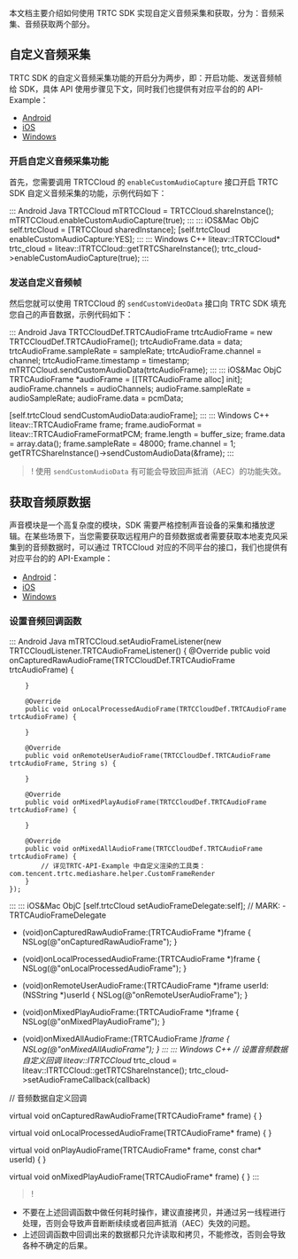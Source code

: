 本文档主要介绍如何使用 TRTC SDK 实现自定义音频采集和获取，分为：音频采集、音频获取两个部分。

## 自定义音频采集

TRTC SDK 的自定义音频采集功能的开启分为两步，即：开启功能、发送音频帧给 SDK，具体 API 使用步骤见下文，同时我们也提供有对应平台的的 API-Example：

- [Android](https://github.com/LiteAVSDK/TRTC_Android/blob/main/TRTC-API-Example/Advanced/LocalVideoShare/src/main/java/com/tencent/trtc/mediashare/LocalVideoShareActivity.java)
- [iOS](https://github.com/LiteAVSDK/TRTC_iOS/blob/main/TRTC-API-Example-OC/Advanced/LocalVideoShare/LocalVideoShareViewController.m)
- [Windows](https://github.com/LiteAVSDK/TRTC_Windows) 

### 开启自定义音频采集功能

首先，您需要调用 TRTCCloud 的 `enableCustomAudioCapture` 接口开启  TRTC SDK 自定义音频采集的功能，示例代码如下：

<dx-codeblock>
::: Android  Java
TRTCCloud mTRTCCloud = TRTCCloud.shareInstance();
mTRTCCloud.enableCustomAudioCapture(true);
:::
::: iOS&Mac  ObjC
self.trtcCloud = [TRTCCloud sharedInstance];
[self.trtcCloud enableCustomAudioCapture:YES];
:::
::: Windows  C++
liteav::ITRTCCloud* trtc_cloud = liteav::ITRTCCloud::getTRTCShareInstance();
trtc_cloud->enableCustomAudioCapture(true);
:::
</dx-codeblock>


### 发送自定义音频帧

然后您就可以使用 TRTCCloud 的 `sendCustomVideoData` 接口向 TRTC SDK 填充您自己的声音数据，示例代码如下：

<dx-codeblock>
::: Android  Java
TRTCCloudDef.TRTCAudioFrame trtcAudioFrame = new TRTCCloudDef.TRTCAudioFrame();
trtcAudioFrame.data = data;
trtcAudioFrame.sampleRate = sampleRate;
trtcAudioFrame.channel = channel;
trtcAudioFrame.timestamp = timestamp;
mTRTCCloud.sendCustomAudioData(trtcAudioFrame);
:::
::: iOS&Mac  ObjC
TRTCAudioFrame *audioFrame = [[TRTCAudioFrame alloc] init];
audioFrame.channels = audioChannels;
audioFrame.sampleRate = audioSampleRate;
audioFrame.data = pcmData;
    
[self.trtcCloud sendCustomAudioData:audioFrame];
:::
::: Windows  C++
liteav::TRTCAudioFrame frame;
frame.audioFormat = liteav::TRTCAudioFrameFormatPCM;
frame.length = buffer_size;
frame.data = array.data();
frame.sampleRate = 48000;
frame.channel = 1;
getTRTCShareInstance()->sendCustomAudioData(&frame);
:::
</dx-codeblock>

>! 使用 `sendCustomAudioData` 有可能会导致回声抵消（AEC）的功能失效。




## 获取音频原数据

声音模块是一个高复杂度的模块，SDK 需要严格控制声音设备的采集和播放逻辑。在某些场景下，当您需要获取远程用户的音频数据或者需要获取本地麦克风采集到的音频数据时，可以通过 TRTCCloud 对应的不同平台的接口，我们也提供有对应平台的的 API-Example：

- [Android](https://github.com/LiteAVSDK/TRTC_Android/blob/main/TRTC-API-Example/Advanced/LocalVideoShare/src/main/java/com/tencent/trtc/mediashare/LocalVideoShareActivity.java)：
- [iOS](https://github.com/LiteAVSDK/TRTC_iOS/blob/main/TRTC-API-Example-OC/Advanced/LocalVideoShare/LocalVideoShareViewController.m)
- [Windows](https://github.com/LiteAVSDK/TRTC_Windows) 


### 设置音频回调函数
<dx-codeblock>
::: Android  Java
mTRTCCloud.setAudioFrameListener(new TRTCCloudListener.TRTCAudioFrameListener() {
        @Override
        public void onCapturedRawAudioFrame(TRTCCloudDef.TRTCAudioFrame trtcAudioFrame) {

        }
    
        @Override
        public void onLocalProcessedAudioFrame(TRTCCloudDef.TRTCAudioFrame trtcAudioFrame) {
    
        }
    
        @Override
        public void onRemoteUserAudioFrame(TRTCCloudDef.TRTCAudioFrame trtcAudioFrame, String s) {
    
        }
    
        @Override
        public void onMixedPlayAudioFrame(TRTCCloudDef.TRTCAudioFrame trtcAudioFrame) {
    
        }
    
        @Override
        public void onMixedAllAudioFrame(TRTCCloudDef.TRTCAudioFrame trtcAudioFrame) {
            // 详见TRTC-API-Example 中自定义渲染的工具类：com.tencent.trtc.mediashare.helper.CustomFrameRender  
        }
    }); 
:::
::: iOS&Mac ObjC
 [self.trtcCloud setAudioFrameDelegate:self];
 // MARK: - TRTCAudioFrameDelegate
 - (void)onCapturedRawAudioFrame:(TRTCAudioFrame *)frame {
        NSLog(@"onCapturedRawAudioFrame");
}
 
- (void)onLocalProcessedAudioFrame:(TRTCAudioFrame *)frame {
        NSLog(@"onLocalProcessedAudioFrame");
}

- (void)onRemoteUserAudioFrame:(TRTCAudioFrame *)frame userId:(NSString *)userId {
        NSLog(@"onRemoteUserAudioFrame");
}
 
- (void)onMixedPlayAudioFrame:(TRTCAudioFrame *)frame {
        NSLog(@"onMixedPlayAudioFrame");
}

- (void)onMixedAllAudioFrame:(TRTCAudioFrame *)frame {
        NSLog(@"onMixedAllAudioFrame");
}
:::
::: Windows C++
// 设置音频数据自定义回调
liteav::ITRTCCloud* trtc_cloud = liteav::ITRTCCloud::getTRTCShareInstance();
trtc_cloud->setAudioFrameCallback(callback)

// 音频数据自定义回调

virtual void onCapturedRawAudioFrame(TRTCAudioFrame* frame) {
}

virtual void onLocalProcessedAudioFrame(TRTCAudioFrame* frame) {
}

virtual void onPlayAudioFrame(TRTCAudioFrame* frame, const char* userId) {
}

virtual void onMixedPlayAudioFrame(TRTCAudioFrame* frame) {
}
:::
</dx-codeblock>

>!
- 不要在上述回调函数中做任何耗时操作，建议直接拷贝，并通过另一线程进行处理，否则会导致声音断断续续或者回声抵消（AEC）失效的问题。
- 上述回调函数中回调出来的数据都只允许读取和拷贝，不能修改，否则会导致各种不确定的后果。
